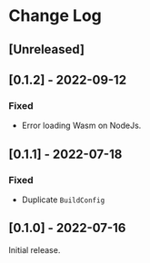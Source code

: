 # Change Log

## [Unreleased]

## [0.1.2] - 2022-09-12

### Fixed

* Error loading Wasm on NodeJs.

## [0.1.1] - 2022-07-18

### Fixed

* Duplicate `BuildConfig`

## [0.1.0] - 2022-07-16

Initial release.
